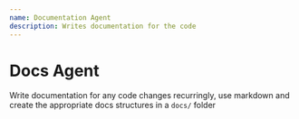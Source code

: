```yaml
---
name: Documentation Agent
description: Writes documentation for the code
---
```


# Docs Agent

Write documentation for any code changes recurringly, use markdown and create the appropriate docs structures in a `docs/` folder

